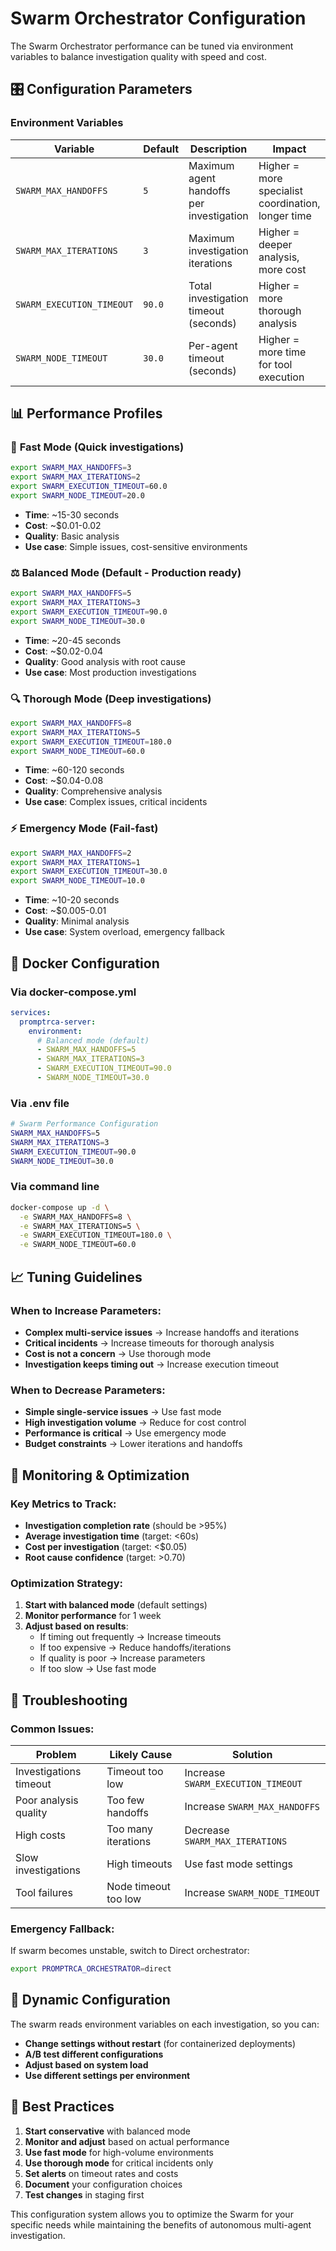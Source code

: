 # Swarm Orchestrator Configuration

The Swarm Orchestrator performance can be tuned via environment variables to balance investigation quality with speed and cost.

## 🎛️ **Configuration Parameters**

### Environment Variables

| Variable | Default | Description | Impact |
|----------|---------|-------------|---------|
| `SWARM_MAX_HANDOFFS` | `5` | Maximum agent handoffs per investigation | Higher = more specialist coordination, longer time |
| `SWARM_MAX_ITERATIONS` | `3` | Maximum investigation iterations | Higher = deeper analysis, more cost |
| `SWARM_EXECUTION_TIMEOUT` | `90.0` | Total investigation timeout (seconds) | Higher = more thorough analysis |
| `SWARM_NODE_TIMEOUT` | `30.0` | Per-agent timeout (seconds) | Higher = more time for tool execution |

## 📊 **Performance Profiles**

### 🚀 **Fast Mode** (Quick investigations)
```bash
export SWARM_MAX_HANDOFFS=3
export SWARM_MAX_ITERATIONS=2
export SWARM_EXECUTION_TIMEOUT=60.0
export SWARM_NODE_TIMEOUT=20.0
```
- **Time**: ~15-30 seconds
- **Cost**: ~$0.01-0.02
- **Quality**: Basic analysis
- **Use case**: Simple issues, cost-sensitive environments

### ⚖️ **Balanced Mode** (Default - Production ready)
```bash
export SWARM_MAX_HANDOFFS=5
export SWARM_MAX_ITERATIONS=3
export SWARM_EXECUTION_TIMEOUT=90.0
export SWARM_NODE_TIMEOUT=30.0
```
- **Time**: ~20-45 seconds
- **Cost**: ~$0.02-0.04
- **Quality**: Good analysis with root cause
- **Use case**: Most production investigations

### 🔍 **Thorough Mode** (Deep investigations)
```bash
export SWARM_MAX_HANDOFFS=8
export SWARM_MAX_ITERATIONS=5
export SWARM_EXECUTION_TIMEOUT=180.0
export SWARM_NODE_TIMEOUT=60.0
```
- **Time**: ~60-120 seconds
- **Cost**: ~$0.04-0.08
- **Quality**: Comprehensive analysis
- **Use case**: Complex issues, critical incidents

### ⚡ **Emergency Mode** (Fail-fast)
```bash
export SWARM_MAX_HANDOFFS=2
export SWARM_MAX_ITERATIONS=1
export SWARM_EXECUTION_TIMEOUT=30.0
export SWARM_NODE_TIMEOUT=10.0
```
- **Time**: ~10-20 seconds
- **Cost**: ~$0.005-0.01
- **Quality**: Minimal analysis
- **Use case**: System overload, emergency fallback

## 🐳 **Docker Configuration**

### Via docker-compose.yml
```yaml
services:
  promptrca-server:
    environment:
      # Balanced mode (default)
      - SWARM_MAX_HANDOFFS=5
      - SWARM_MAX_ITERATIONS=3
      - SWARM_EXECUTION_TIMEOUT=90.0
      - SWARM_NODE_TIMEOUT=30.0
```

### Via .env file
```bash
# Swarm Performance Configuration
SWARM_MAX_HANDOFFS=5
SWARM_MAX_ITERATIONS=3
SWARM_EXECUTION_TIMEOUT=90.0
SWARM_NODE_TIMEOUT=30.0
```

### Via command line
```bash
docker-compose up -d \
  -e SWARM_MAX_HANDOFFS=8 \
  -e SWARM_MAX_ITERATIONS=5 \
  -e SWARM_EXECUTION_TIMEOUT=180.0 \
  -e SWARM_NODE_TIMEOUT=60.0
```

## 📈 **Tuning Guidelines**

### When to Increase Parameters:
- **Complex multi-service issues** → Increase handoffs and iterations
- **Critical incidents** → Increase timeouts for thorough analysis
- **Cost is not a concern** → Use thorough mode
- **Investigation keeps timing out** → Increase execution timeout

### When to Decrease Parameters:
- **Simple single-service issues** → Use fast mode
- **High investigation volume** → Reduce for cost control
- **Performance is critical** → Use emergency mode
- **Budget constraints** → Lower iterations and handoffs

## 🎯 **Monitoring & Optimization**

### Key Metrics to Track:
- **Investigation completion rate** (should be >95%)
- **Average investigation time** (target: <60s)
- **Cost per investigation** (target: <$0.05)
- **Root cause confidence** (target: >0.70)

### Optimization Strategy:
1. **Start with balanced mode** (default settings)
2. **Monitor performance** for 1 week
3. **Adjust based on results**:
   - If timing out frequently → Increase timeouts
   - If too expensive → Reduce handoffs/iterations
   - If quality is poor → Increase parameters
   - If too slow → Use fast mode

## 🚨 **Troubleshooting**

### Common Issues:

| Problem | Likely Cause | Solution |
|---------|--------------|----------|
| Investigations timeout | Timeout too low | Increase `SWARM_EXECUTION_TIMEOUT` |
| Poor analysis quality | Too few handoffs | Increase `SWARM_MAX_HANDOFFS` |
| High costs | Too many iterations | Decrease `SWARM_MAX_ITERATIONS` |
| Slow investigations | High timeouts | Use fast mode settings |
| Tool failures | Node timeout too low | Increase `SWARM_NODE_TIMEOUT` |

### Emergency Fallback:
If swarm becomes unstable, switch to Direct orchestrator:
```bash
export PROMPTRCA_ORCHESTRATOR=direct
```

## 🔄 **Dynamic Configuration**

The swarm reads environment variables on each investigation, so you can:
- **Change settings without restart** (for containerized deployments)
- **A/B test different configurations**
- **Adjust based on system load**
- **Use different settings per environment**

## 📝 **Best Practices**

1. **Start conservative** with balanced mode
2. **Monitor and adjust** based on actual performance
3. **Use fast mode** for high-volume environments
4. **Use thorough mode** for critical incidents only
5. **Set alerts** on timeout rates and costs
6. **Document** your configuration choices
7. **Test changes** in staging first

This configuration system allows you to optimize the Swarm for your specific needs while maintaining the benefits of autonomous multi-agent investigation.